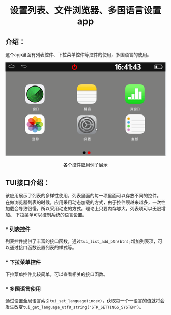 <h1 align="center"> 设置列表、文件浏览器、多国语言设置app </h1>

## 介绍：
这个app里面有列表控件、下拉菜单控件等控件的使用，多国语言的使用。

<p align="center">
<img src="https://raw.githubusercontent.com/TUISYS/image/main/setting.gif">
</p>
<p align="center">
各个控件应用例子展示
</p>

## TUI接口介绍：
该应用展示了列表的多样性使用，列表里面的每一项里面可以存放不同的控件。
在做浏览器列表的时候，应用采用动态加载的方式，由于控件项越来越多，一次性加载会导致很慢，所以采用动态的方式。理论上只要内存够大，列表项可以无限增加。
下拉菜单可以控制系统的语言设置。

### * 列表控件
列表控件提供了丰富的接口函数，通过```tui_list_add_btn(btn);```增加列表项，可以通过接口函数设置列表的样式等。

### * 下拉菜单控件
下拉菜单控件比较简单，可以查看相关的接口函数。

### * 多国语言使用
通过设置全局语言索引``` tui_set_language(index) ```，获取每一个一语言的值就将会发生改变``` tui_get_language_utf8_string("STR_SETTINGS_SYSTEM") ```。



